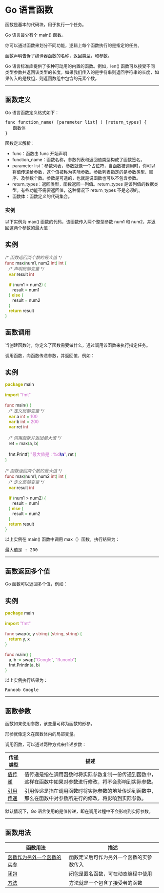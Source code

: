 # Go 语言函数

<p>函数是基本的代码块，用于执行一个任务。</p>

<p>Go 语言最少有个 main() 函数。</p>

<p>你可以通过函数来划分不同功能，逻辑上每个函数执行的是指定的任务。</p>

<p>函数声明告诉了编译器函数的名称，返回类型，和参数。</p>

<p>Go 语言标准库提供了多种可动用的内置的函数。例如，len() 函数可以接受不同类型参数并返回该类型的长度。如果我们传入的是字符串则返回字符串的长度，如果传入的是数组，则返回数组中包含的元素个数。</p>

<hr>

<h2>函数定义</h2>

<p>Go 语言函数定义格式如下：</p>

<pre class="prettyprint prettyprinted" style=""><span class="pln">func function_name</span><span class="pun">(</span><span class="pln"> </span><span class="pun">[</span><span class="pln">parameter list</span><span class="pun">]</span><span class="pln"> </span><span class="pun">)</span><span class="pln"> </span><span class="pun">[</span><span class="pln">return_types</span><span class="pun">]</span><span class="pln"> </span><span class="pun">{</span><span class="pln">
   </span><span class="pun">函数体</span><span class="pln">
</span><span class="pun">}</span></pre>

<p>函数定义解析：</p>

<ul>
<li>func：函数由 func 开始声明</li>
<li>function_name：函数名称，参数列表和返回值类型构成了函数签名。</li>
<li>parameter list：参数列表，参数就像一个占位符，当函数被调用时，你可以将值传递给参数，这个值被称为实际参数。参数列表指定的是参数类型、顺序、及参数个数。参数是可选的，也就是说函数也可以不包含参数。</li>
<li>return_types：返回类型，函数返回一列值。return_types 是该列值的数据类型。有些功能不需要返回值，这种情况下 return_types 不是必须的。</li>
<li>函数体：函数定义的代码集合。</li>
</ul>


<h3>实例</h3>

<p>以下实例为 max() 函数的代码，该函数传入两个整型参数 num1 和 num2，并返回这两个参数的最大值：</p>

<div class="example"><h2 class="example">实例</h2> <div class="example_code">
<span style="color: #666666; font-style: italic;">/* 函数返回两个数的最大值 */</span><br>
<span style="color: #993333;">func</span> max<span style="color: #339933;">(</span>num1<span style="color: #339933;">,</span> num2 <span style="color: #993333;">int</span><span style="color: #339933;">)</span> <span style="color: #993333;">int</span> <span style="color: #339933;">{</span><br>
&nbsp; &nbsp;<span style="color: #666666; font-style: italic;">/* 声明局部变量 */</span><br>
&nbsp; &nbsp;<span style="color: #b1b100; font-weight: bold;">var</span> result <span style="color: #993333;">int</span><br>
<br>
&nbsp; &nbsp;<span style="color: #b1b100; font-weight: bold;">if</span> <span style="color: #339933;">(</span>num1 &gt; num2<span style="color: #339933;">)</span> <span style="color: #339933;">{</span><br>
&nbsp; &nbsp; &nbsp; result <span style="color: #339933;">=</span> num1<br>
&nbsp; &nbsp;<span style="color: #339933;">}</span> <span style="color: #b1b100; font-weight: bold;">else</span> <span style="color: #339933;">{</span><br>
&nbsp; &nbsp; &nbsp; result <span style="color: #339933;">=</span> num2<br>
&nbsp; &nbsp;<span style="color: #339933;">}</span><br>
&nbsp; &nbsp;<span style="color: #b1b100; font-weight: bold;">return</span> result <br>
<span style="color: #339933;">}</span><br>
</div></div>

<h2>函数调用</h2>

<p>当创建函数时，你定义了函数需要做什么，通过调用该函数来执行指定任务。</p>

<p>调用函数，向函数传递参数，并返回值，例如：</p>

<div class="example"><h2 class="example">实例</h2> <div class="example_code">
<span style="color: #b1b100; font-weight: bold;">package</span> main<br>
<br>
<span style="color: #b1b100; font-weight: bold;">import</span> <span style="color: #cc66cc;">"fmt"</span><br>
<br>
<span style="color: #993333;">func</span> main<span style="color: #339933;">()</span> <span style="color: #339933;">{</span><br>
&nbsp; &nbsp;<span style="color: #666666; font-style: italic;">/* 定义局部变量 */</span><br>
&nbsp; &nbsp;<span style="color: #b1b100; font-weight: bold;">var</span> a <span style="color: #993333;">int</span> <span style="color: #339933;">=</span> <span style="color: #cc66cc;">100</span><br>
&nbsp; &nbsp;<span style="color: #b1b100; font-weight: bold;">var</span> b <span style="color: #993333;">int</span> <span style="color: #339933;">=</span> <span style="color: #cc66cc;">200</span><br>
&nbsp; &nbsp;<span style="color: #b1b100; font-weight: bold;">var</span> ret <span style="color: #993333;">int</span><br>
<br>
&nbsp; &nbsp;<span style="color: #666666; font-style: italic;">/* 调用函数并返回最大值 */</span><br>
&nbsp; &nbsp;ret <span style="color: #339933;">=</span> max<span style="color: #339933;">(</span>a<span style="color: #339933;">,</span> b<span style="color: #339933;">)</span><br>
<br>
&nbsp; &nbsp;fmt<span style="color: #339933;">.</span><span style="">Printf</span><span style="color: #339933;">(</span> <span style="color: #cc66cc;">"最大值是 : %d<span style="color: #000099; font-weight: bold;">\n</span>"</span><span style="color: #339933;">,</span> ret <span style="color: #339933;">)</span><br>
<span style="color: #339933;">}</span><br>
<br>
<span style="color: #666666; font-style: italic;">/* 函数返回两个数的最大值 */</span><br>
<span style="color: #993333;">func</span> max<span style="color: #339933;">(</span>num1<span style="color: #339933;">,</span> num2 <span style="color: #993333;">int</span><span style="color: #339933;">)</span> <span style="color: #993333;">int</span> <span style="color: #339933;">{</span><br>
&nbsp; &nbsp;<span style="color: #666666; font-style: italic;">/* 定义局部变量 */</span><br>
&nbsp; &nbsp;<span style="color: #b1b100; font-weight: bold;">var</span> result <span style="color: #993333;">int</span><br>
<br>
&nbsp; &nbsp;<span style="color: #b1b100; font-weight: bold;">if</span> <span style="color: #339933;">(</span>num1 &gt; num2<span style="color: #339933;">)</span> <span style="color: #339933;">{</span><br>
&nbsp; &nbsp; &nbsp; result <span style="color: #339933;">=</span> num1<br>
&nbsp; &nbsp;<span style="color: #339933;">}</span> <span style="color: #b1b100; font-weight: bold;">else</span> <span style="color: #339933;">{</span><br>
&nbsp; &nbsp; &nbsp; result <span style="color: #339933;">=</span> num2<br>
&nbsp; &nbsp;<span style="color: #339933;">}</span><br>
&nbsp; &nbsp;<span style="color: #b1b100; font-weight: bold;">return</span> result <br>
<span style="color: #339933;">}</span><br>
</div></div>

<p>以上实例在 main() 函数中调用 max（）函数，执行结果为：</p>

<pre class="prettyprint prettyprinted" style=""><span class="pun">最大值是</span><span class="pln"> </span><span class="pun">:</span><span class="pln"> </span><span class="lit">200</span></pre>
<hr>
<h2>函数返回多个值</h2>

<p>Go 函数可以返回多个值，例如：</p>

<div class="example"><h2 class="example">实例</h2> <div class="example_code">
<span style="color: #b1b100; font-weight: bold;">package</span> main<br>
<br>
<span style="color: #b1b100; font-weight: bold;">import</span> <span style="color: #cc66cc;">"fmt"</span><br>
<br>
<span style="color: #993333;">func</span> swap<span style="color: #339933;">(</span>x<span style="color: #339933;">,</span> y <span style="color: #993333;">string</span><span style="color: #339933;">)</span> <span style="color: #339933;">(</span><span style="color: #993333;">string</span><span style="color: #339933;">,</span> <span style="color: #993333;">string</span><span style="color: #339933;">)</span> <span style="color: #339933;">{</span><br>
&nbsp; &nbsp;<span style="color: #b1b100; font-weight: bold;">return</span> y<span style="color: #339933;">,</span> x<br>
<span style="color: #339933;">}</span><br>
<br>
<span style="color: #993333;">func</span> main<span style="color: #339933;">()</span> <span style="color: #339933;">{</span><br>
&nbsp; &nbsp;a<span style="color: #339933;">,</span> b <span style="color: #339933;">:=</span> swap<span style="color: #339933;">(</span><span style="color: #cc66cc;">"Google"</span><span style="color: #339933;">,</span> <span style="color: #cc66cc;">"Runoob"</span><span style="color: #339933;">)</span><br>
&nbsp; &nbsp;fmt<span style="color: #339933;">.</span><span style="">Println</span><span style="color: #339933;">(</span>a<span style="color: #339933;">,</span> b<span style="color: #339933;">)</span><br>
<span style="color: #339933;">}</span><br>
</div></div>

<p>以上实例执行结果为：</p>

<pre class="prettyprint prettyprinted" style=""><span class="typ">Runoob</span><span class="pln"> </span><span class="typ">Google</span></pre>
<hr>
<h2>函数参数</h2>

<p>函数如果使用参数，该变量可称为函数的形参。</p>

<p>形参就像定义在函数体内的局部变量。</p>

<p>调用函数，可以通过两种方式来传递参数：</p>

<table class="reference">
<thead>
<tr>
<th>传递类型   </th>
<th> 描述</th>
</tr>
</thead>
<tbody>
<tr>
<td><a href="go-function-call-by-value.html">值传递</a> </td>
<td>值传递是指在调用函数时将实际参数复制一份传递到函数中，这样在函数中如果对参数进行修改，将不会影响到实际参数。</td>
</tr>
<tr>
<td><a href="go-function-call-by-reference.html">引用传递</a></td>
<td>引用传递是指在调用函数时将实际参数的地址传递到函数中，那么在函数中对参数所进行的修改，将影响到实际参数。</td>
</tr>
</tbody>
</table>


<p>默认情况下，Go 语言使用的是值传递，即在调用过程中不会影响到实际参数。</p>
<hr>
<h2>函数用法</h2>

<table class="reference">
<thead>
<tr>
<th>函数用法 </th>
<th> 描述</th>
</tr>
</thead>
<tbody>
<tr>
<td><a href="go-function-as-values.html">函数作为另外一个函数的实参</a></td>
<td> 函数定义后可作为另外一个函数的实参数传入</td>
</tr>
<tr>
<td><a href="go-function-closures.html">闭包</a></td>
<td> 闭包是匿名函数，可在动态编程中使用</td>
</tr>
<tr>
<td><a href="go-method.html">方法</a> </td>
<td> 方法就是一个包含了接受者的函数</td>
</tr>
</tbody>
</table>	

